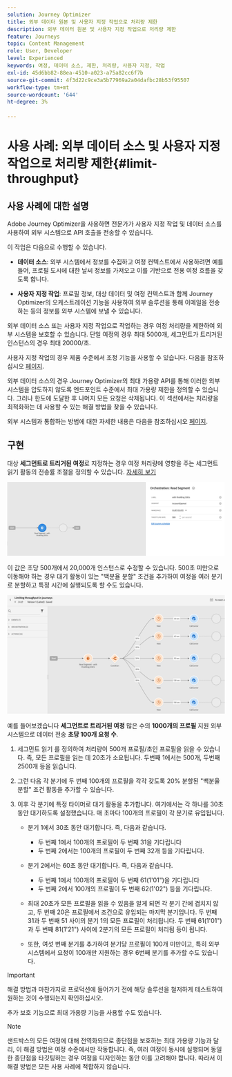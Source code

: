 ```yaml
---
solution: Journey Optimizer
title: 외부 데이터 원본 및 사용자 지정 작업으로 처리량 제한
description: 외부 데이터 원본 및 사용자 지정 작업으로 처리량 제한
feature: Journeys
topic: Content Management
role: User, Developer
level: Experienced
keywords: 여정, 데이터 소스, 제한, 처리량, 사용자 지정, 작업
exl-id: 45d6bb82-88ea-4510-a023-a75a82cc6f7b
source-git-commit: 4f3d22c9ce3a5b77969a2a04dafbc28b53f95507
workflow-type: tm+mt
source-wordcount: '644'
ht-degree: 3%

---
```


# 사용 사례: 외부 데이터 소스 및 사용자 지정 작업으로 처리량 제한{#limit-throughput}

## 사용 사례에 대한 설명

Adobe Journey Optimizer을 사용하면 전문가가 사용자 지정 작업 및 데이터 소스를 사용하여 외부 시스템으로 API 호출을 전송할 수 있습니다.

이 작업은 다음으로 수행할 수 있습니다.

* **데이터 소스**: 외부 시스템에서 정보를 수집하고 여정 컨텍스트에서 사용하려면 예를 들어, 프로필 도시에 대한 날씨 정보를 가져오고 이를 기반으로 전용 여정 흐름을 갖도록 합니다.

* **사용자 지정 작업**: 프로필 정보, 대상 데이터 및 여정 컨텍스트과 함께 Journey Optimizer의 오케스트레이션 기능을 사용하여 외부 솔루션을 통해 이메일을 전송하는 등의 정보를 외부 시스템에 보낼 수 있습니다.

외부 데이터 소스 또는 사용자 지정 작업으로 작업하는 경우 여정 처리량을 제한하여 외부 시스템을 보호할 수 있습니다. 단일 여정의 경우 최대 5000개, 세그먼트가 트리거된 인스턴스의 경우 최대 20000/초.

사용자 지정 작업의 경우 제품 수준에서 조정 기능을 사용할 수 있습니다. 다음을 참조하십시오 [페이지](../configuration/external-systems.md#capping).

외부 데이터 소스의 경우 Journey Optimizer의 최대 가용량 API를 통해 이러한 외부 시스템을 압도하지 않도록 엔드포인트 수준에서 최대 가용량 제한을 정의할 수 있습니다. 그러나 한도에 도달한 후 나머지 모든 요청은 삭제됩니다. 이 섹션에서는 처리량을 최적화하는 데 사용할 수 있는 해결 방법을 찾을 수 있습니다.

외부 시스템과 통합하는 방법에 대한 자세한 내용은 다음을 참조하십시오 [페이지](../configuration/external-systems.md).

## 구현

대상 **세그먼트로 트리거된 여정**&#x200B;로 지정하는 경우 여정 처리량에 영향을 주는 세그먼트 읽기 활동의 전송률 조절을 정의할 수 있습니다.  [자세히 보기](../building-journeys/read-segment.md)

![](assets/limit-throughput-1.png)

이 값은 초당 500개에서 20,000개 인스턴스로 수정할 수 있습니다. 500초 미만으로 이동해야 하는 경우 대기 활동이 있는 &quot;백분율 분할&quot; 조건을 추가하여 여정을 여러 분기로 분할하고 특정 시간에 실행되도록 할 수도 있습니다.

![](assets/limit-throughput-2.png)

예를 들어보겠습니다 **세그먼트로 트리거된 여정** 많은 수의 **1000개의 프로필** 지원 외부 시스템으로 데이터 전송 **초당 100개 요청 수**.

1. 세그먼트 읽기 를 정의하여 처리량이 500개 프로필/초인 프로필을 읽을 수 있습니다. 즉, 모든 프로필을 읽는 데 20초가 소요됩니다. 두번째 1에서는 500개, 두번째 2500개 등을 읽습니다.

1. 그런 다음 각 분기에 두 번째 100개의 프로필을 각각 갖도록 20% 분할된 &quot;백분율 분할&quot; 조건 활동을 추가할 수 있습니다.

1. 이후 각 분기에 특정 타이머로 대기 활동을 추가합니다. 여기에서는 각 하나를 30초 동안 대기하도록 설정했습니다. 매 초마다 100개의 프로필이 각 분기로 유입됩니다.

   * 분기 1에서 30초 동안 대기합니다. 즉, 다음과 같습니다.
      * 두 번째 1에서 100개의 프로필이 두 번째 31을 기다립니다
      * 두 번째 2에서는 100개의 프로필이 두 번째 32개 등을 기다립니다.
   * 분기 2에서는 60초 동안 대기합니다. 즉, 다음과 같습니다.
      * 두 번째 1에서 100개의 프로필이 두 번째 61(1&#39;01&quot;)을 기다립니다
      * 두 번째 2에서 100개의 프로필이 두 번째 62(1&#39;02&quot;) 등을 기다립니다.
   * 최대 20초가 모든 프로필을 읽을 수 있음을 알게 되면 각 분기 간에 겹치지 않고, 두 번째 20은 프로필에서 조건으로 유입되는 마지막 분기입니다. 두 번째 31과 두 번째 51 사이의 분기 1의 모든 프로필이 처리됩니다. 두 번째 61(1&#39;01&quot;)과 두 번째 81(1&#39;21&quot;) 사이에 2분기의 모든 프로필이 처리됨 등이 됩니다.

   * 또한, 여섯 번째 분기를 추가하여 분기당 프로필이 100개 미만이고, 특히 외부 시스템에서 요청이 100개만 지원하는 경우 6번째 분기를 추가할 수도 있습니다.



>[!IMPORTANT]
>
>해결 방법과 마찬가지로 프로덕션에 들어가기 전에 해당 솔루션을 철저하게 테스트하여 원하는 것이 수행되는지 확인하십시오.

추가 보호 기능으로 최대 가용량 기능을 사용할 수도 있습니다.

>[!NOTE]
>
>샌드박스의 모든 여정에 대해 전역화되므로 종단점을 보호하는 최대 가용량 기능과 달리, 이 해결 방법은 여정 수준에서만 작동합니다. 즉, 여러 여정이 동시에 실행되며 동일한 종단점을 타깃팅하는 경우 여정을 디자인하는 동안 이를 고려해야 합니다. 따라서 이 해결 방법은 모든 사용 사례에 적합하지 않습니다.
